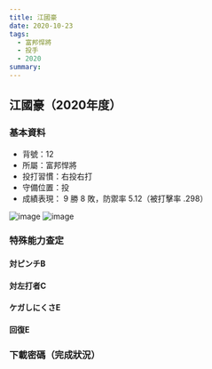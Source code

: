 ```yaml
---
title: 江國豪
date: 2020-10-23
tags:
  - 富邦悍將
  - 投手
  - 2020
summary: 
---
```


## 江國豪（2020年度）

### 基本資料
- 背號：12
- 所屬：富邦悍將
- 投打習慣：右投右打
- 守備位置：投
- 成績表現： 9 勝 8 敗，防禦率 5.12（被打擊率 .298）

![image](https://i.imgur.com/pPuVfwK.jpg)
![image](https://i.imgur.com/D7kPi9V.jpg)

### 特殊能力查定
#### 対ピンチB
#### 対左打者C
#### ケガしにくさE
#### 回復E

### 下載密碼（完成狀況）